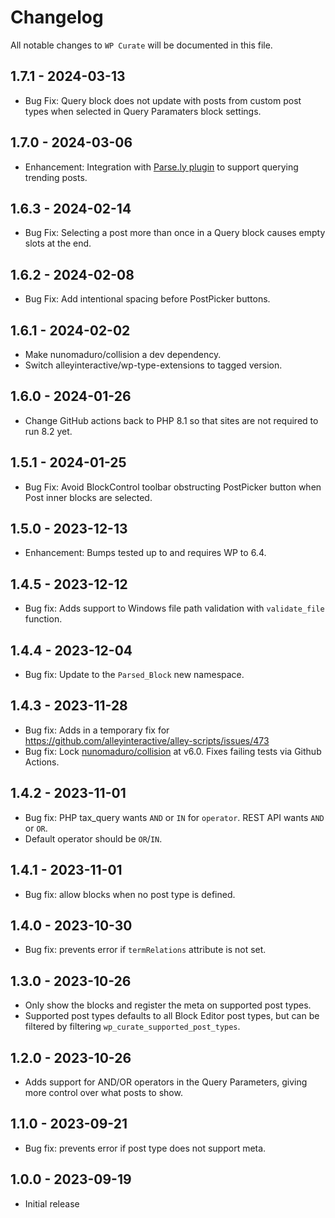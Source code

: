 # Changelog

All notable changes to `WP Curate` will be documented in this file.

## 1.7.1 - 2024-03-13

- Bug Fix: Query block does not update with posts from custom post types when selected in Query Paramaters block settings.

## 1.7.0 - 2024-03-06

- Enhancement: Integration with [Parse.ly plugin](https://wordpress.org/plugins/wp-parsely/) to support querying trending posts.

## 1.6.3 - 2024-02-14

- Bug Fix: Selecting a post more than once in a Query block causes empty slots at the end.

## 1.6.2 - 2024-02-08

- Bug Fix: Add intentional spacing before PostPicker buttons.

## 1.6.1 - 2024-02-02

- Make nunomaduro/collision a dev dependency.
- Switch alleyinteractive/wp-type-extensions to tagged version.

## 1.6.0 - 2024-01-26

- Change GitHub actions back to PHP 8.1 so that sites are not required to run 8.2 yet.

## 1.5.1 - 2024-01-25

- Bug Fix: Avoid BlockControl toolbar obstructing PostPicker button when Post inner blocks are selected.

## 1.5.0 - 2023-12-13

- Enhancement: Bumps tested up to and requires WP to 6.4.

## 1.4.5 - 2023-12-12

- Bug fix: Adds support to Windows file path validation with `validate_file` function.

## 1.4.4 - 2023-12-04

- Bug fix: Update to the `Parsed_Block` new namespace.

## 1.4.3 - 2023-11-28

- Bug fix: Adds in a temporary fix for https://github.com/alleyinteractive/alley-scripts/issues/473
- Bug fix: Lock [nunomaduro/collision](https://github.com/nunomaduro/collision) at v6.0. Fixes failing tests via Github Actions.

## 1.4.2 - 2023-11-01

- Bug fix: PHP tax_query wants `AND` or `IN` for `operator`. REST API wants `AND` or `OR`.
- Default operator should be `OR`/`IN`.

## 1.4.1 - 2023-11-01

- Bug fix: allow blocks when no post type is defined.

## 1.4.0 - 2023-10-30

- Bug fix: prevents error if `termRelations` attribute is not set.

## 1.3.0 - 2023-10-26

- Only show the blocks and register the meta on supported post types.
- Supported post types defaults to all Block Editor post types, but can be filtered by filtering `wp_curate_supported_post_types`.

## 1.2.0 - 2023-10-26

- Adds support for AND/OR operators in the Query Parameters, giving more control over what posts to show.

## 1.1.0 - 2023-09-21

- Bug fix: prevents error if post type does not support meta.

## 1.0.0 - 2023-09-19

- Initial release
